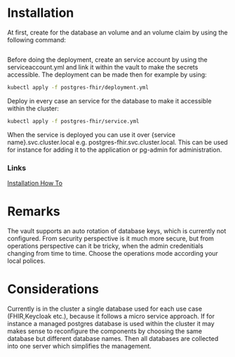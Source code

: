 # Installation

At first, create for the database an volume and an volume claim by using the following command:

```bash

```

Before doing the deployment, create an service account by using the serviceaccount.yml and link it within the vault to make the secrets accessible. The deployment can be made then for example by using: 

```bash
kubectl apply -f postgres-fhir/deployment.yml
```

Deploy in every case an service for the database to make it accessible within the cluster:


```bash
kubectl apply -f postgres-fhir/service.yml
```

When the service is deployed you can use it over {service name}.svc.cluster.local e.g. postgres-fhir.svc.cluster.local. This  can be used for instance for adding it to the application or pg-admin for administration.

### Links

[Installation How To](https://severalnines.com/database-blog/using-kubernetes-deploy-postgresql)

# Remarks

The vault supports an auto rotation of database keys, which is currently not configured. From security perspective is it much more secure, but from operations perspective can it be tricky, when the admin credenitials changing from time to time. Choose the operations mode according your local polices. 
# Considerations

Currently is in the cluster a single database used for each use case (FHIR,Keycloak etc.), because it follows a micro service approach. If for instance a managed postgres database is used within the cluster it may makes sense to reconfigure the components by choosing the same database but different database names. Then all databases are collected into one server which simplifies the management. 